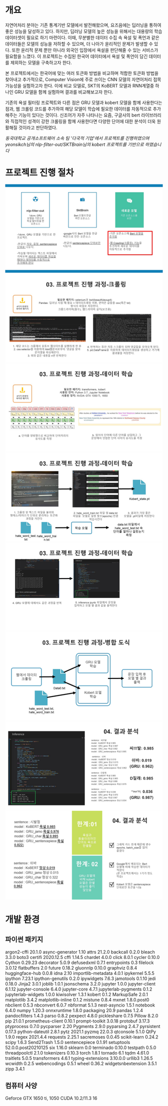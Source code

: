 개요
============
자연어처리 분야는 기존 통계기반 모델에서 발전해왔으며, 요즈음에는 딥러닝을 통하여 좋은 성능을 달성하고 있다. 하지만, 딥러닝 모델의 높은 성능을 위해서는 대용량의 학습 데이터셋이 필요로 하기 마련이다. 이때, 무분별한 데이터 수집 속 욕설 및 폭언과 같은 데이터들은 모델의 성능을 저하할 수 있으며, 더 나아가 윤리적인 문제가 발생할 수 있다. 또한 윤리적 문제 뿐만 아니라 외국인 입장에서 욕설을 판단해줄 수 있는 서비스가 필요함을 느꼈다. 이 프로젝트는 수집된 한국어 데이터에서 욕설 및 폭언이 담긴 데이터를 제외하는 모델을 구축하고자 한다.

본 프로젝트에서는 한국어에 맞는 여러 토큰화 방법을 비교하며 적합한 토큰화 방법을 찾아내고 추가적으로, Computer Vision에 주로 쓰이는 CNN 모델의 자연어처리 접목 가능성을 실험하고자 한다. 이에 비교 모델로, SKT의 KoBERT 모델과 RNN계열중 하나인 GRU 모델을 함께 실험하며 결과를 비교해보고자 한다.

기존의 욕설 필터링 프로젝트와 다른 점은 GRU 모델과 kobert 모델을 함께 사용한다는 점과, 웹 크롤링 코드를 추가하여 해당 모델이 학습에 필요한 데이터를 자동적으로 추가해주는 기능이 있다는 것이다. 신조어가 자주 나타나는 요즘, 구글사의 bert 라이브러리와 직접적인 성격이 강한 크롤링을 함께 사용한다면 다양한 단어에 대한 분석이 더욱 원활해질 것이라고 판단하였다.

_동국대학교 공개소프트웨어 소속 팀 '다국적 기업'에서 프로젝트를 진행하였으며_ </br>
_yeonsikch님의 nlp-filter-out/SKTBrain님의 kobert 프로젝트를 기반으로 하였습니다_

프로젝트 진행 절차
===============
![Alt text](./img/슬라이드6.JPG)
![Alt text](./img/슬라이드8.JPG)
![Alt text](./img/슬라이드9.JPG)
![Alt text](./img/슬라이드10.JPG)
![Alt text](./img/슬라이드11.JPG)
![Alt text](./img/슬라이드12.JPG)
![Alt text](./img/슬라이드13.JPG)
![Alt text](./img/슬라이드14.JPG)

개발 환경
==========
파이썬 패키지
----------
argon2-cffi         20.1.0
async-generator     1.10
attrs               21.2.0
backcall            0.2.0
bleach              3.3.0
boto3
certifi             2020.12.5
cffi                1.14.5
chardet             4.0.0
click               8.0.1
cycler              0.10.0
Cython              0.29.23
decorator           5.0.9
defusedxml          0.7.1
entrypoints         0.3
filelock            3.0.12
flatbuffers         2.0
future              0.18.2
gluonnlp            0.10.0
graphviz            0.8.4
huggingface-hub     0.0.8
idna                2.10
importlib-metadata  4.0.1
ipykernel           5.5.5
ipython             7.23.1
ipython-genutils    0.2.0
ipywidgets          7.6.3
jamotools           0.1.10
jedi                0.18.0
Jinja2              3.0.1
joblib              1.0.1
jsonschema          3.2.0
jupyter             1.0.0
jupyter-client      6.1.12
jupyter-console     6.4.0
jupyter-core        4.7.1
jupyterlab-pygments 0.1.2
jupyterlab-widgets  1.0.0
kiwisolver          1.3.1
kobert              0.1.2
MarkupSafe          2.0.1
matplotlib          3.4.2
matplotlib-inline   0.1.2
mistune             0.8.4
mxnet               1.8.0.post0
nbclient            0.5.3
nbconvert           6.0.7
nbformat            5.1.3
nest-asyncio        1.5.1
notebook            6.4.0
numpy               1.20.3
onnxruntime         1.8.0
packaging           20.9
pandas              1.2.4
pandocfilters       1.4.3
parso               0.8.2
pexpect             4.8.0
pickleshare         0.7.5
Pillow              8.2.0
pip                 21.0.1
prometheus-client   0.10.1
prompt-toolkit      3.0.18
protobuf            3.17.3
ptyprocess          0.7.0
pycparser           2.20
Pygments            2.9.0
pyparsing           2.4.7
pyrsistent          0.17.3
python-dateutil     2.8.1
pytz                2021.1
pyzmq               22.0.3
qtconsole           5.1.0
QtPy                1.9.0
regex               2021.4.4
requests            2.25.1
sacremoses          0.0.45
scikit-learn        0.24.2
scipy               1.6.3
Send2Trash          1.5.0
sentencepiece       0.1.91
setuptools          52.0.0.post20210125
six                 1.16.0
sklearn             0.0
terminado           0.10.0
testpath            0.5.0
threadpoolctl       2.1.0
tokenizers          0.10.3
torch               1.8.1
tornado             6.1
tqdm                4.61.0
traitlets           5.0.5
transformers        4.6.1
typing-extensions   3.10.0.0
urllib3             1.26.5
wcwidth             0.2.5
webencodings        0.5.1
wheel               0.36.2
widgetsnbextension  3.5.1
zipp                3.4.1

컴퓨터 사양
-----------
Geforce GTX 1650 ti, 1050
CUDA 10.2/11.3
16
